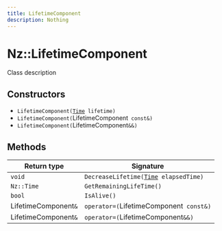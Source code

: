 ```yaml
---
title: LifetimeComponent
description: Nothing
---
```


# Nz::LifetimeComponent

Class description

## Constructors

- `LifetimeComponent(`[`Time`](documentation/generated/Core/Time.md)` lifetime)`
- `LifetimeComponent(`LifetimeComponent` const&)`
- `LifetimeComponent(`LifetimeComponent`&&)`

## Methods

| Return type | Signature |
| ----------- | --------- |
| `void` | `DecreaseLifetime(`[`Time`](documentation/generated/Core/Time.md)` elapsedTime)` |
| `Nz::Time` | `GetRemainingLifeTime()` |
| `bool` | `IsAlive()` |
| LifetimeComponent`&` | `operator=(`LifetimeComponent` const&)` |
| LifetimeComponent`&` | `operator=(`LifetimeComponent`&&)` |
